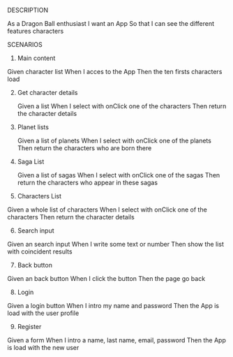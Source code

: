 DESCRIPTION

As a Dragon Ball enthusiast
I want an App
So that I can see the different features characters

SCENARIOS

1. Main content

Given character list
When I acces to the App
Then the ten firsts characters load

2. Get character details

   Given a list
   When I select with onClick one of the characters
   Then return the character details

3) Planet lists

   Given a list of planets
   When I select with onClick one of the planets
   Then return the characters who are born there

4. Saga List

   Given a list of sagas
   When I select with onClick one of the sagas
   Then return the characters who appear in these sagas

5) Characters List

Given a whole list of characters
When I select with onClick one of the characters
Then return the character details

6. Search input

Given an search input
When I write some text or number
Then show the list with coincident results

7. Back button

Given an back button
When I click the button
Then the page go back

8. Login

Given a login button
When I intro my name and password
Then the App is load with the user profile

9. Register

Given a form
When I intro a name, last name, email, password
Then the App is load with the new user
